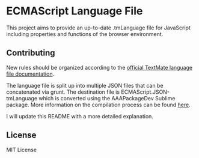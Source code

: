 ECMAScript Language File
========================

This project aims to provide an up-to-date .tmLanguage file for JavaScript including properties and functions of the browser environment.

## Contributing

New rules should be organized according to the [official TextMate language file documentation](http://manual.macromates.com/en/language_grammars).

The language file is split up into multiple JSON files that can be concatenated via grunt. The destination file is ECMAScript.JSON-tmLanguage which is converted using the AAAPackageDev Sublime package. More information on the compilation process can be found [here](http://docs.sublimetext.info/en/sublime-text-2/extensibility/syntaxdefs.html).

I will update this README with a more detailed explanation.

## License

MIT License
